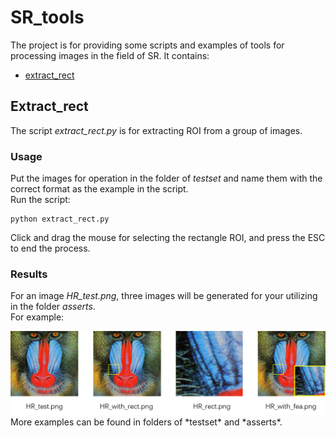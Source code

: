 # SR_tools
The project is for providing some scripts and examples of tools for processing images in the field of SR.
It contains:  
- [extract_rect](https://github.com/chxy95/SR_tools#extract_rect)
## Extract_rect
The script *extract_rect.py* is for extracting ROI from a group of images.  
### Usage
Put the images for operation in the folder of *testset* and name them with the correct format as the example in the script.  
Run the script:  
```
python extract_rect.py
```
Click and drag the mouse for selecting the rectangle ROI, and press the ESC to end the process.
### Results
For an image *HR_test.png*, three images will be generated for your utilizing in the folder *asserts*.  
For example:  
  
<img src="https://raw.githubusercontent.com/chxy95/SR_tools/master/asserts/example.png" width="1000"/>  
More examples can be found in folders of *testset* and *asserts*.
